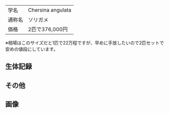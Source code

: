 |||
|:-|:-|
| 学名 | Chersina angulata |
| 通称名 | ソリガメ |
| 価格 | 2匹で376,000円 |

※相場はこのサイズだと1匹で22万程ですが、早めに手放したいので2匹セットで安めの値段にしています。

## 生体記録

## その他

## 画像
